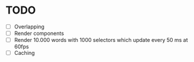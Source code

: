 # TODO
- [ ] Overlapping
- [ ] Render components
- [ ] Render 10.000 words with 1000 selectors which update every 50 ms at 60fps
- [ ] Caching